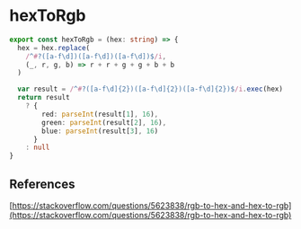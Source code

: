 # hexToRgb

```typescript
export const hexToRgb = (hex: string) => {
  hex = hex.replace(
    /^#?([a-f\d])([a-f\d])([a-f\d])$/i,
    (_, r, g, b) => r + r + g + g + b + b
  )

  var result = /^#?([a-f\d]{2})([a-f\d]{2})([a-f\d]{2})$/i.exec(hex)
  return result
    ? {
        red: parseInt(result[1], 16),
        green: parseInt(result[2], 16),
        blue: parseInt(result[3], 16)
      }
    : null
}
```

## References

[https://stackoverflow.com/questions/5623838/rgb-to-hex-and-hex-to-rgb](https://stackoverflow.com/questions/5623838/rgb-to-hex-and-hex-to-rgb)

